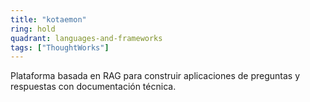 ```yaml
---
title: "kotaemon"
ring: hold
quadrant: languages-and-frameworks
tags: ["ThoughtWorks"]
---
```


Plataforma basada en RAG para construir aplicaciones de preguntas y respuestas con documentación técnica.
